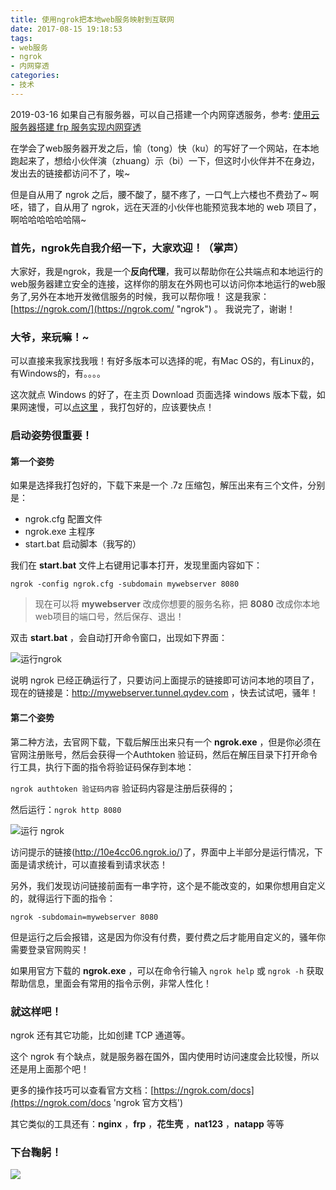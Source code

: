 ```yaml
---
title: 使用ngrok把本地web服务映射到互联网
date: 2017-08-15 19:18:53
tags:
- web服务
- ngrok
- 内网穿透
categories:
- 技术
---
```


2019-03-16 如果自己有服务器，可以自己搭建一个内网穿透服务，参考: [使用云服务器搭建 frp 服务实现内网穿透](/2019/03/16/使用云服务器搭建-frp-服务实现内网穿透/ )

在学会了web服务器开发之后，愉（tong）快（ku）的写好了一个网站，在本地跑起来了，想给小伙伴演（zhuang）示（bi）一下，但这时小伙伴并不在身边，发出去的链接都访问不了，唉~

但是自从用了 ngrok 之后，腰不酸了，腿不疼了，一口气上六楼也不费劲了~ 啊呸，错了，自从用了 ngrok，远在天涯的小伙伴也能预览我本地的 web 项目了，啊哈哈哈哈哈哈隔~

### 首先，ngrok先自我介绍一下，大家欢迎！（掌声）
大家好，我是ngrok，我是一个**反向代理**，我可以帮助你在公共端点和本地运行的web服务器建立安全的连接，这样你的朋友在外网也可以访问你本地运行的web服务了,另外在本地开发微信服务的时候，我可以帮你哦！
这是我家：[https://ngrok.com/](https://ngrok.com/ "ngrok") 。
我说完了，谢谢！

<!--more-->

### 大爷，来玩嘛！~
可以直接来我家找我哦！有好多版本可以选择的呢，有Mac OS的，有Linux的，有Windows的，有。。。。

这次就点 Windows 的好了，在主页 Download 页面选择 windows 版本下载，如果网速慢，可以[点这里](http://ouq616hsi.bkt.clouddn.com/7z/ngrok.7z 'ngrok') ，我打包好的，应该要快点！



### 启动姿势很重要！

#### 第一个姿势

如果是选择我打包好的，下载下来是一个 .7z 压缩包，解压出来有三个文件，分别是：

- ngrok.cfg		配置文件
- ngrok.exe		主程序
- start.bat		启动脚本（我写的）

我们在 **start.bat** 文件上右键用记事本打开，发现里面内容如下：

`ngrok -config ngrok.cfg -subdomain mywebserver 8080` 

>  现在可以将 **mywebserver** 改成你想要的服务名称，把 **8080** 改成你本地web项目的端口号，然后保存、退出！

双击 **start.bat** ，会自动打开命令窗口，出现如下界面：

![](http://blog-images.qiniu.wqf31415.xyz/ngrok_run.jpg '运行ngrok')  

说明 ngrok 已经正确运行了，只要访问上面提示的链接即可访问本地的项目了，现在的链接是：http://mywebserver.tunnel.qydev.com ，快去试试吧，骚年！



#### 第二个姿势

第二种方法，去官网下载，下载后解压出来只有一个 **ngrok.exe** ，但是你必须在官网注册账号，然后会获得一个Authtoken 验证码，然后在解压目录下打开命令行工具，执行下面的指令将验证码保存到本地：

`ngrok authtoken 验证码内容` 	验证码内容是注册后获得的；

然后运行：`ngrok http 8080` 

![](http://blog-images.qiniu.wqf31415.xyz/ngrok_64_run.jpg '运行 ngrok') 

访问提示的链接(http://10e4cc06.ngrok.io/)了，界面中上半部分是运行情况，下面是请求统计，可以直接看到请求状态！

另外，我们发现访问链接前面有一串字符，这个是不能改变的，如果你想用自定义的，就得运行下面的指令：

`ngrok -subdomain=mywebserver 8080 `

但是运行之后会报错，这是因为你没有付费，要付费之后才能用自定义的，骚年你需要登录官网购买！



如果用官方下载的 **ngrok.exe** ，可以在命令行输入 `ngrok help` 或 `ngrok -h` 获取帮助信息，里面会有常用的指令示例，非常人性化！



### 就这样吧！

ngrok 还有其它功能，比如创建 TCP 通道等。

这个 ngrok 有个缺点，就是服务器在国外，国内使用时访问速度会比较慢，所以还是用上面那个吧！

更多的操作技巧可以查看官方文档：[https://ngrok.com/docs](https://ngrok.com/docs 'ngrok 官方文档') 

其它类似的工具还有：**nginx** ，**frp** ，**花生壳** ，**nat123** ，**natapp** 等等



### 下台鞠躬！

![](http://blog-images.qiniu.wqf31415.xyz/meme/meme_bow_02.jpg )  

